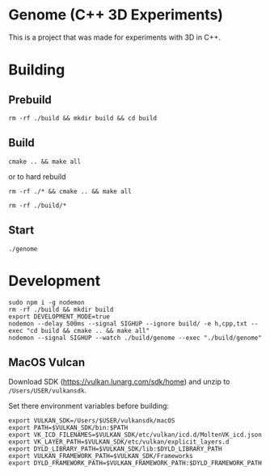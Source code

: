 # Genome (C++ 3D Experiments)

This is a project that was made for experiments with 3D in C++.

# Building

## Prebuild

```
rm -rf ./build && mkdir build && cd build
```

## Build

```
cmake .. && make all
```

or to hard rebuild

```
rm -rf ./* && cmake .. && make all
```

```
rm -rf ./build/*
```

## Start

```
./genome
```

# Development

```
sudo npm i -g nodemon
rm -rf ./build && mkdir build
export DEVELOPMENT_MODE=true
nodemon --delay 500ms --signal SIGHUP --ignore build/ -e h,cpp,txt --exec "cd build && cmake .. && make all"
nodemon --signal SIGHUP --watch ./build/genome --exec "./build/genome"
```

## MacOS Vulcan

Download SDK (https://vulkan.lunarg.com/sdk/home) and unzip to `/Users/USER/vulkansdk`.

Set there environment variables before building:

```
export VULKAN_SDK=/Users/$USER/vulkansdk/macOS
export PATH=$VULKAN_SDK/bin:$PATH
export VK_ICD_FILENAMES=$VULKAN_SDK/etc/vulkan/icd.d/MoltenVK_icd.json
export VK_LAYER_PATH=$VULKAN_SDK/etc/vulkan/explicit_layers.d
export DYLD_LIBRARY_PATH=$VULKAN_SDK/lib:$DYLD_LIBRARY_PATH
export VULKAN_FRAMEWORK_PATH=$VULKAN_SDK/Frameworks
export DYLD_FRAMEWORK_PATH=$VULKAN_FRAMEWORK_PATH:$DYLD_FRAMEWORK_PATH
```
